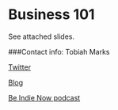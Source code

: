 Business 101
=============

See attached slides.

###Contact info:
Tobiah Marks

[Twitter](https://twitter.com/TobiahMarks)

[Blog](http://www.TobiahMarks.com)

[Be Indie Now podcast](http://www.BeIndieNow.com)